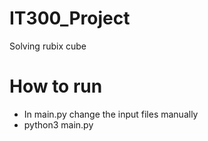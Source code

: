 # IT300_Project

Solving rubix cube

# How to run

- In main.py change the input files manually
- python3 main.py
